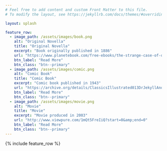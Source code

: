 ```yaml
---
# Feel free to add content and custom Front Matter to this file.
# To modify the layout, see https://jekyllrb.com/docs/themes/#overriding-theme-defaults

layout: splash

feature_row:
  - image_path: /assets/images/book.png
    alt: "Original Novella"
    title: "Original Novella"
    excerpt: "Book originally published in 1886"
    url: "https://www.planetebook.com/free-ebooks/the-strange-case-of-dr-jekyll.pdf"
    btn_label: "Read More"
    btn_class: "btn--primary"
  - image_path: /assets/images/comic.png
    alt: "Comic Book"
    title: "Comic Book"
    excerpt: "Comic book published in 1943"
    url: "https://archive.org/details/ClassicsIllustrated013DrJekyllAndMrHyde/mode/2up"
    btn_label: "Read More"
    btn_class: "btn--primary"
  - image_path: /assets/images/movie.png
    alt: "Movie"
    title: "Movie"
    excerpt: "Movie produced in 2003"
    url: "http://www.viewpure.com/1mQt5FreIiQ?start=0&amp;end=0"
    btn_label: "Read More"
    btn_class: "btn--primary"
---
```


{% include feature_row %}